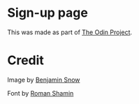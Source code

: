 # Sign-up page

This was made as part of [The Odin Project](https://www.theodinproject.com/about).

# Credit

Image by [Benjamin Snow](https://unsplash.com/photos/UmnVxDW4AP4)

Font by [Roman Shamin](https://www.fontsquirrel.com/fonts/Hattori-Hanzo)